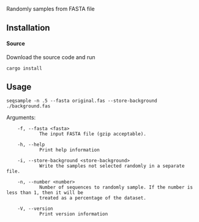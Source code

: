 Randomly samples from FASTA file

## Installation

#### Source

Download the source code and run

    cargo install

## Usage

```
seqsample -n .5 --fasta original.fas --store-background ./background.fas
```

Arguments: 
```
    -f, --fasta <fasta>
            The input FASTA file (gzip acceptable).

    -h, --help
            Print help information

    -i, --store-background <store-background>
            Write the samples not selected randomly in a separate file.

    -n, --number <number>
            Number of sequences to randomly sample. If the number is less than 1, then it will be
            treated as a percentage of the dataset.

    -V, --version
            Print version information
```
